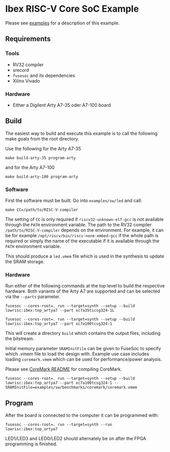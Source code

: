 # Ibex RISC-V Core SoC Example

Please see [examples](https://ibex-core.readthedocs.io/en/latest/02_user/examples.html "Ibex User Manual") for a description of this example.

## Requirements

### Tools

  - RV32 compiler
  - srecord
  - `fusesoc` and its dependencies
  - Xilinx Vivado

### Hardware

  - Either a Digilent Arty A7-35 oder A7-100 board

## Build

The easiest way to build and execute this example is to call the following make goals from the root directory.

Use the following for the Arty A7-35

```
make build-arty-35 program-arty
```

and for the Arty A7-100

```
make build-arty-100 program-arty
```

### Software

First the software must be built. Go into `examples/sw/led` and call:

```
make CC=/path/to/RISC-V-compiler
```

The setting of `CC` is only required if `riscv32-unknown-elf-gcc` is not available through the `PATH` environment variable.
The path to the RV32 compiler `/path/to/RISC-V-compiler` depends on the environment.
For example, it can be for example `/opt/riscv/bin/riscv-none-embed-gcc` if the whole path is required or simply the name of the executable if it is available through the `PATH` environment variable.

This should produce a `led.vmem` file which is used in the synthesis to update the SRAM storage.



### Hardware

Run either of the following commands at the top level to build the respective hardware.
Both variants of the Arty A7 are supported and can be selected via the `--parts` parameter.

```
fusesoc --cores-root=. run --target=synth --setup --build lowrisc:ibex:top_artya7 --part xc7a35ticsg324-1L
```

```
fusesoc --cores-root=. run --target=synth --setup --build lowrisc:ibex:top_artya7 --part xc7a100tcsg324-1
```

This will create a directory `build` which contains the output files, including
the bitstream.


Initial memory parameter `SRAMInitFile` can be given to FuseSoc to specify which .vmem file to load the design with.
Example use case includes loading `coremark.vmem` which can be used for performance/power analysis.

Please see [CoreMark README](https://github.com/lowRISC/ibex/blob/master/examples/sw/benchmarks/README.md) for compiling CoreMark.

```
fusesoc --cores-root=. run --target=synth --setup --build lowrisc:ibex:top_artya7 --part xc7a100tcsg324-1 --SRAMInitFile=examples/sw/benchmarks/coremark/coremark.vmem
```

## Program

After the board is connected to the computer it can be programmed with:

```
fusesoc --cores-root=. run --target=synth --run lowrisc:ibex:top_artya7
```

LED1/LED3 and LED0/LED2 should alternately be on after the FPGA programming is finished.
